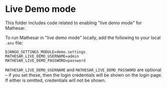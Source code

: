 # Live Demo mode

This folder includes code related to enabling "live demo mode" for Mathesar.

To run Mathesar in "live demo mode" locally, add the following to your local `.env` file:

```
DJANGO_SETTINGS_MODULE=demo.settings
MATHESAR_LIVE_DEMO_USERNAME=admin
MATHESAR_LIVE_DEMO_PASSWORD=password
```

`MATHESAR_LIVE_DEMO_USERNAME` and `MATHESAR_LIVE_DEMO_PASSWORD` are optional – if you set these, then the login credentials will be shown on the login page. If either is omitted, credentials will not be shown.
